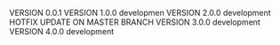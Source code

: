 VERSION 0.0.1
VERSION 1.0.0 developmen
VERSION 2.0.0 development
HOTFIX UPDATE ON MASTER BRANCH
VERSION 3.0.0 development
VERSION 4.0.0 development
